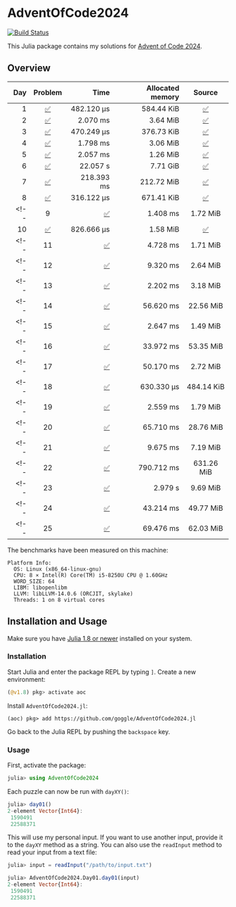 # AdventOfCode2024

[![Build Status](https://github.com/goggle/AdventOfCode2024.jl/actions/workflows/CI.yml/badge.svg?branch=main)](https://github.com/goggle/AdventOfCode2024.jl/actions/workflows/CI.yml?query=branch%3Amain)
<!-- [![CI](https://github.com/goggle/AdventOfCode2024.jl/workflows/CI/badge.svg)](https://github.com/goggle/AdventOfCode2024.jl/actions?query=workflow%3ACI+branch%3Amain) -->
<!-- [![Code coverage](https://codecov.io/gh/goggle/AdventOfCode2024.jl/branch/main/graphs/badge.svg?branch=main)](https://codecov.io/github/goggle/AdventOfCode2024.jl?branch=main) -->

This Julia package contains my solutions for [Advent of Code 2024](https://adventofcode.com/2024/).

## Overview

| Day | Problem | Time | Allocated memory | Source |
|----:|:-------:|-----:|-----------------:|:------:|
| 1 | [:white_check_mark:](https://adventofcode.com/2024/day/1) | 482.120 μs | 584.44 KiB | [:white_check_mark:](https://github.com/goggle/AdventOfCode2024.jl/blob/main/src/day01.jl) |
| 2 | [:white_check_mark:](https://adventofcode.com/2024/day/2) | 2.070 ms | 3.64 MiB | [:white_check_mark:](https://github.com/goggle/AdventOfCode2024.jl/blob/main/src/day02.jl) |
| 3 | [:white_check_mark:](https://adventofcode.com/2024/day/3) | 470.249 μs | 376.73 KiB | [:white_check_mark:](https://github.com/goggle/AdventOfCode2024.jl/blob/main/src/day03.jl) |
| 4 | [:white_check_mark:](https://adventofcode.com/2024/day/4) | 1.798 ms | 3.06 MiB | [:white_check_mark:](https://github.com/goggle/AdventOfCode2024.jl/blob/main/src/day04.jl) |
| 5 | [:white_check_mark:](https://adventofcode.com/2024/day/5) | 2.057 ms | 1.26 MiB | [:white_check_mark:](https://github.com/goggle/AdventOfCode2024.jl/blob/main/src/day05.jl) |
| 6 | [:white_check_mark:](https://adventofcode.com/2024/day/6) | 22.057 s | 7.71 GiB | [:white_check_mark:](https://github.com/goggle/AdventOfCode2024.jl/blob/main/src/day06.jl) |
| 7 | [:white_check_mark:](https://adventofcode.com/2024/day/7) | 218.393 ms | 212.72 MiB | [:white_check_mark:](https://github.com/goggle/AdventOfCode2024.jl/blob/main/src/day07.jl) |
| 8 | [:white_check_mark:](https://adventofcode.com/2024/day/8) | 316.122 μs | 671.41 KiB | [:white_check_mark:](https://github.com/goggle/AdventOfCode2024.jl/blob/main/src/day08.jl) |
<!-- | 9 | [:white_check_mark:](https://adventofcode.com/2024/day/9) | 1.408 ms | 1.72 MiB | [:white_check_mark:](https://github.com/goggle/AdventOfCode2024.jl/blob/main/src/day09.jl) | -->
| 10 | [:white_check_mark:](https://adventofcode.com/2024/day/10) | 826.666 μs | 1.58 MiB | [:white_check_mark:](https://github.com/goggle/AdventOfCode2024.jl/blob/main/src/day10.jl) |
<!-- | 11 | [:white_check_mark:](https://adventofcode.com/2024/day/11) | 4.728 ms | 1.71 MiB | [:white_check_mark:](https://github.com/goggle/AdventOfCode2024.jl/blob/main/src/day11.jl) | -->
<!-- | 12 | [:white_check_mark:](https://adventofcode.com/2024/day/12) | 9.320 ms | 2.64 MiB | [:white_check_mark:](https://github.com/goggle/AdventOfCode2024.jl/blob/main/src/day12.jl) | -->
<!-- | 13 | [:white_check_mark:](https://adventofcode.com/2024/day/13) | 2.202 ms | 3.18 MiB | [:white_check_mark:](https://github.com/goggle/AdventOfCode2024.jl/blob/main/src/day13.jl) | -->
<!-- | 14 | [:white_check_mark:](https://adventofcode.com/2024/day/14) | 56.620 ms | 22.56 MiB | [:white_check_mark:](https://github.com/goggle/AdventOfCode2024.jl/blob/main/src/day14.jl) | -->
<!-- | 15 | [:white_check_mark:](https://adventofcode.com/2024/day/15) | 2.647 ms | 1.49 MiB | [:white_check_mark:](https://github.com/goggle/AdventOfCode2024.jl/blob/main/src/day15.jl) | -->
<!-- | 16 | [:white_check_mark:](https://adventofcode.com/2024/day/16) | 33.972 ms | 53.35 MiB | [:white_check_mark:](https://github.com/goggle/AdventOfCode2024.jl/blob/main/src/day16.jl) | -->
<!-- | 17 | [:white_check_mark:](https://adventofcode.com/2024/day/17) | 50.170 ms | 2.72 MiB | [:white_check_mark:](https://github.com/goggle/AdventOfCode2024.jl/blob/main/src/day17.jl) | -->
<!-- | 18 | [:white_check_mark:](https://adventofcode.com/2024/day/18) | 630.330 μs | 484.14 KiB | [:white_check_mark:](https://github.com/goggle/AdventOfCode2024.jl/blob/main/src/day18.jl) | -->
<!-- | 19 | [:white_check_mark:](https://adventofcode.com/2024/day/19) | 2.559 ms | 1.79 MiB | [:white_check_mark:](https://github.com/goggle/AdventOfCode2024.jl/blob/main/src/day19.jl) | -->
<!-- | 20 | [:white_check_mark:](https://adventofcode.com/2024/day/20) | 65.710 ms | 28.76 MiB | [:white_check_mark:](https://github.com/goggle/AdventOfCode2024.jl/blob/main/src/day20.jl) | -->
<!-- | 21 | [:white_check_mark:](https://adventofcode.com/2024/day/21) | 9.675 ms | 7.19 MiB | [:white_check_mark:](https://github.com/goggle/AdventOfCode2024.jl/blob/main/src/day21.jl) | -->
<!-- | 22 | [:white_check_mark:](https://adventofcode.com/2024/day/22) | 790.712 ms | 631.26 MiB | [:white_check_mark:](https://github.com/goggle/AdventOfCode2024.jl/blob/main/src/day22.jl) | -->
<!-- | 23 | [:white_check_mark:](https://adventofcode.com/2024/day/23) | 2.979 s | 9.69 MiB | [:white_check_mark:](https://github.com/goggle/AdventOfCode2024.jl/blob/main/src/day23.jl) | -->
<!-- | 24 | [:white_check_mark:](https://adventofcode.com/2024/day/24) | 43.214 ms | 49.77 MiB | [:white_check_mark:](https://github.com/goggle/AdventOfCode2024.jl/blob/main/src/day24.jl) | -->
<!-- | 25 | [:white_check_mark:](https://adventofcode.com/2024/day/25) | 69.476 ms | 62.03 MiB | [:white_check_mark:](https://github.com/goggle/AdventOfCode2024.jl/blob/main/src/day25.jl) | -->


The benchmarks have been measured on this machine:
```
Platform Info:
  OS: Linux (x86_64-linux-gnu)
  CPU: 8 × Intel(R) Core(TM) i5-8250U CPU @ 1.60GHz
  WORD_SIZE: 64
  LIBM: libopenlibm
  LLVM: libLLVM-14.0.6 (ORCJIT, skylake)
  Threads: 1 on 8 virtual cores
```


## Installation and Usage

Make sure you have [Julia 1.8 or newer](https://julialang.org/downloads/)
installed on your system.


### Installation

Start Julia and enter the package REPL by typing `]`. Create a new
environment:
```julia
(@v1.8) pkg> activate aoc
```

Install `AdventOfCode2024.jl`:
```
(aoc) pkg> add https://github.com/goggle/AdventOfCode2024.jl
```

Go back to the Julia REPL by pushing the `backspace` key.


### Usage

First, activate the package:
```julia
julia> using AdventOfCode2024
```

Each puzzle can now be run with `dayXY()`:
```julia
julia> day01()
2-element Vector{Int64}:
 1590491
 22588371
```

This will use my personal input. If you want to use another input, provide it
to the `dayXY` method as a string. You can also use the `readInput` method
to read your input from a text file:
```julia
julia> input = readInput("/path/to/input.txt")

julia> AdventOfCode2024.Day01.day01(input)
2-element Vector{Int64}:
 1590491
 22588371
```